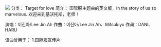 ![](//static.kivo.wiki/images/music/cover/JxWeBuYUQJkHezx8xei6PDfkqmSmQxYO.png)
分类： Target for love
简介：
国际服主题曲的英文版，In the story of us so marvelous.
欢迎来到基沃托斯，老师！

演唱：이진아/Lee Jin Ah
作曲：이진아/Lee Jin Ah、Mitsukiyo
作词：DANI、HARU

该曲曾用于：
1.国际服宣传片
